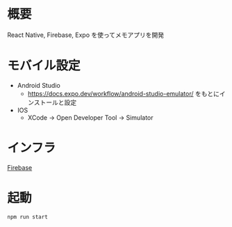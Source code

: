 # 概要

React Native, Firebase, Expo を使ってメモアプリを開発

# モバイル設定

- Android Studio
  - https://docs.expo.dev/workflow/android-studio-emulator/ をもとにインストールと設定
- IOS
  - XCode → Open Developer Tool → Simulator

# インフラ
[Firebase](https://console.firebase.google.com/project/memoapp-23cf7/overview?hl=ja)

# 起動
```
npm run start
```
